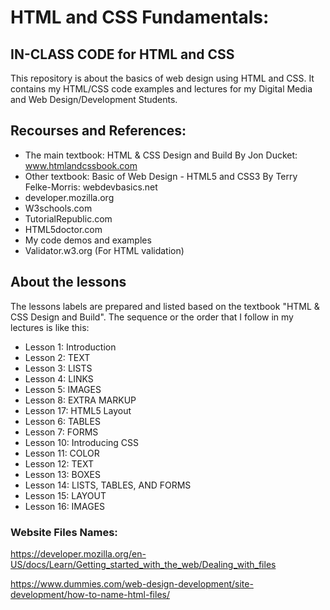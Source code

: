 # HTML and CSS Fundamentals:
## IN-CLASS CODE for HTML and CSS
This repository is about the basics of web design using HTML and CSS.
It contains my HTML/CSS code examples and lectures for my Digital Media and Web Design/Development Students. 

## Recourses and References:
-	The main textbook: HTML & CSS Design and Build By Jon Ducket: www.htmlandcssbook.com
-   Other textbook: Basic of Web Design - HTML5 and CSS3 By Terry Felke-Morris: webdevbasics.net
-	developer.mozilla.org
-	W3schools.com
-   TutorialRepublic.com
-	HTML5doctor.com   
-	My code demos and examples
-   Validator.w3.org (For HTML validation)

## About the lessons
The lessons labels are prepared and listed based on the textbook "HTML & CSS Design and Build". The sequence or the order that I follow in my lectures is like this:

- Lesson 1: Introduction
- Lesson 2: TEXT
- Lesson 3: LISTS
- Lesson 4: LINKS
- Lesson 5: IMAGES
- Lesson 8: EXTRA MARKUP
- Lesson 17: HTML5 Layout
- Lesson 6: TABLES
- Lesson 7: FORMS
- Lesson 10: Introducing CSS
- Lesson 11: COLOR
- Lesson 12: TEXT
- Lesson 13: BOXES
- Lesson 14: LISTS, TABLES, AND FORMS
- Lesson 15: LAYOUT
- Lesson 16: IMAGES

### Website Files Names:
https://developer.mozilla.org/en-US/docs/Learn/Getting_started_with_the_web/Dealing_with_files

https://www.dummies.com/web-design-development/site-development/how-to-name-html-files/